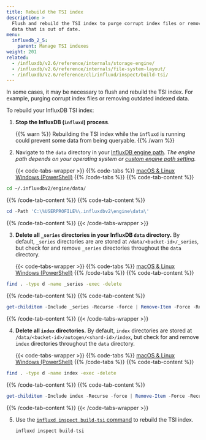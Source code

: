 ```yaml
---
title: Rebuild the TSI index
description: >
  Flush and rebuild the TSI index to purge corrupt index files or remove indexed
  data that is out of date. 
menu:
  influxdb_2_5:
    parent: Manage TSI indexes
weight: 201
related:
  - /influxdb/v2.6/reference/internals/storage-engine/
  - /influxdb/v2.6/reference/internals/file-system-layout/
  - /influxdb/v2.6/reference/cli/influxd/inspect/build-tsi/
---
```


In some cases, it may be necessary to flush and rebuild the TSI index.
For example, purging corrupt index files or removing outdated indexed data.

To rebuild your InfluxDB TSI index:

1.  **Stop the InfluxDB (`influxd`) process**.

    {{% warn %}}
Rebuilding the TSI index while the `influxd` is running could prevent some data
from being queryable.
    {{% /warn %}}

2.  Navigate to the `data` directory in your
    [InfluxDB engine path](/influxdb/v2.6/reference/internals/file-system-layout/).
    _The engine path depends on your operating system or
    [custom engine path setting](/influxdb/v2.6/reference/config-options/#engine-path)._

    {{< code-tabs-wrapper >}}
{{% code-tabs %}}
[macOS & Linux](#)
[Windows (PowerShell)](#)
{{% /code-tabs %}}
{{% code-tab-content %}}
```sh
cd ~/.influxdbv2/engine/data/
```
{{% /code-tab-content %}}
{{% code-tab-content %}}
```powershell
cd -Path 'C:\%USERPROFILE%\.influxdbv2\engine\data\'
```
{{% /code-tab-content %}}
    {{< /code-tabs-wrapper >}}

3.  **Delete all `_series` directories in your InfluxDB `data` directory.**
    By default, `_series` directories are are stored at `/data/<bucket-id>/_series`,
    but check for and remove `_series` directories throughout the
    `data` directory.

    {{< code-tabs-wrapper >}}
{{% code-tabs %}}
[macOS & Linux](#)
[Windows (PowerShell)](#)
{{% /code-tabs %}}
{{% code-tab-content %}}
```sh
find . -type d -name _series -exec -delete
```
{{% /code-tab-content %}}
{{% code-tab-content %}}
```powershell
get-childitem -Include _series -Recurse -force | Remove-Item -Force -Recurse
```
{{% /code-tab-content %}}
    {{< /code-tabs-wrapper >}}


4.  **Delete all `index` directories.** By default, `index` directories are stored at
    `/data/<bucket-id>/autogen/<shard-id>/index`, but check for and remove
    `index` directories throughout the `data` directory.

    {{< code-tabs-wrapper >}}
{{% code-tabs %}}
[macOS & Linux](#)
[Windows (PowerShell)](#)
{{% /code-tabs %}}
{{% code-tab-content %}}
```sh
find . -type d -name index -exec -delete
```
{{% /code-tab-content %}}
{{% code-tab-content %}}
```powershell
get-childitem -Include index -Recurse -force | Remove-Item -Force -Recurse
```
{{% /code-tab-content %}}
    {{< /code-tabs-wrapper >}}


5.  Use the [`influxd inspect build-tsi` command](/influxdb/v2.6/reference/cli/influxd/inspect/build-tsi/)
    to rebuild the TSI index.

    ```sh
    influxd inspect build-tsi
    ```